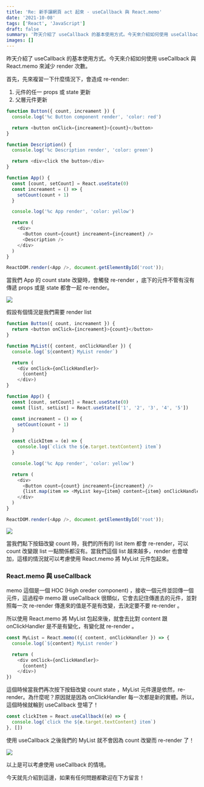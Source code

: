 ```yaml
---
title: 'Re: 新手讓網頁 act 起來 - useCallback 與 React.memo'
date: '2021-10-08'
tags: ['React', 'JavaScript']
draft: false
summary: '昨天介紹了 useCallback 的基本使用方式。今天來介紹如何使用 useCallback 與 React.memo 來減少 render 次數。'
images: []
---
```

昨天介紹了 useCallback 的基本使用方式。今天來介紹如何使用 useCallback 與 React.memo 來減少 render 次數。

首先，先來複習一下什麼情況下，會造成 re-render:

1. 元件的任一 props 或 state 更新
2. 父層元件更新

```javascript
function Button({ count, increament }) {
  console.log('%c Button component render', 'color: red')

  return <button onClick={increament}>{count}</button>
}

function Description() {
  console.log('%c Description render', 'color: green')

  return <div>click the button</div>
}

function App() {
  const [count, setCount] = React.useState(0)
  const increament = () => {
    setCount(count + 1)
  }

  console.log('%c App render', 'color: yellow')

  return (
    <div>
      <Button count={count} increament={increament} />
      <Description />
    </div>
  )
}

ReactDOM.render(<App />, document.getElementById('root'));
```
當我們 App 的 count state 改變時，會觸發 re-render ，底下的元件不管有沒有傳遞 props 或是 state 都會一起 re-render。

![](https://i.imgur.com/mkebrod.gif)


假設有個情況是我們需要 render list
```javascript
function Button({ count, increament }) {
  return <button onClick={increament}>{count}</button>
}

function MyList({ content, onClickHandler }) {
  console.log(`${content} MyList render`)

  return (
    <div onClick={onClickHandler}>
      {content}
    </div>)
}

function App() {
  const [count, setCount] = React.useState(0)
  const [list, setList] = React.useState(['1', '2', '3', '4', '5'])

  const increament = () => {
    setCount(count + 1)
  }

  const clickItem = (e) => {
    console.log(`click the ${e.target.textContent} item`)
  }

  console.log('%c App render', 'color: yellow')

  return (
    <div>
      <Button count={count} increament={increament} />
      {list.map(item => <MyList key={item} content={item} onClickHandler={clickItem} />)}
    </div>
  )
}

ReactDOM.render(<App />, document.getElementById('root'));
```
![](https://i.imgur.com/tdwTcL0.gif)


當我們點下按鈕改變 count 時，我們的所有的 list item 都會 re-render，可以 count 改變跟 list 一點關係都沒有。當我們這個 list 越來越多，render 也會增加，這樣的情況就可以考慮使用 React.memo 將 MyList 元件包起來。


### React.memo 與 useCallback
memo 這個是一個 HOC (High oreder component) ，接收一個元件並回傳一個元件，這過程中 memo 跟 useCallback 很類似，它會去記住傳進去的元件，並對照每一次 re-render 傳進來的值是不是有改變，去決定要不要 re-render 。

所以使用 React.memo 將 MyList 包起來後，就會去比對 content 跟 onClickHandler 是不是有變化，有變化就 re-render 。

```javascript
const MyList = React.memo(({ content, onClickHandler }) => {
  console.log(`${content} MyList render`)

  return (
    <div onClick={onClickHandler}>
      {content}
    </div>)
})
```
這個時候當我們再次按下按鈕改變 count state ，MyList 元件還是依然，re-render。為什麼呢？原因就是因為 onClickHandler 每一次都是新的實體。所以，這個時候就輪到 useCallback 登場了！

```javascript
const clickItem = React.useCallback((e) => {
  console.log(`click the ${e.target.textContent} item`)
}, [])
```

使用 useCallback 之後我們的 MyList 就不會因為 count 改變而 re-render 了！

![](https://i.imgur.com/KrmwVU5.gif)


以上是可以考慮使用 useCallback 的情境。

今天就先介紹到這邊，如果有任何問題都歡迎在下方留言！
